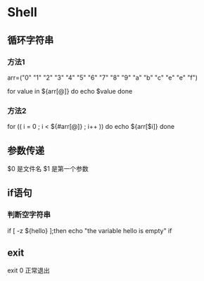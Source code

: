 # Shell
## 循环字符串
### 方法1
arr=("0" "1" "2" "3" "4" "5" "6" "7" "8" "9" "a" "b" "c" "e" "e" "f")

for value in ${arr[@]}
do
echo $value
done
### 方法2
for (( i = 0 ; i < ${#arr[@]} ; i++ ))
do
echo ${arr[$i]}
done
## 参数传递
$0 是文件名
$1 是第一个参数
## if语句
### 判断空字符串
if [ -z ${hello} ];then
echo "the variable hello is empty"
if
## exit
exit 0 正常退出
